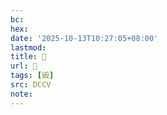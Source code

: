 ```yaml
---
bc:
hex:
date: '2025-10-13T10:27:05+08:00'
lastmod:
title: 􀝗
url: 􀝗
tags: [毀]
src: DCCV
note:
---
```

